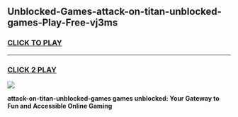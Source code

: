 
## Unblocked-Games-attack-on-titan-unblocked-games-Play-Free-vj3ms
<h3>
<a href="https://premium76.site?title=attack-on-titan-unblocked-games&ref=20A">CLICK TO PLAY</a></h3>
<hr>

<h3>
<a href="https://premium76.site?title=attack-on-titan-unblocked-games&ref=20A">CLICK 2 PLAY</a>
  
</h3>

<a href="https://premium76.site?title=attack-on-titan-unblocked-games&ref=20A"><img src="https://clearcache.store/games.png"></a>


**attack-on-titan-unblocked-games games unblocked: Your Gateway to Fun and Accessible Online Gaming**
